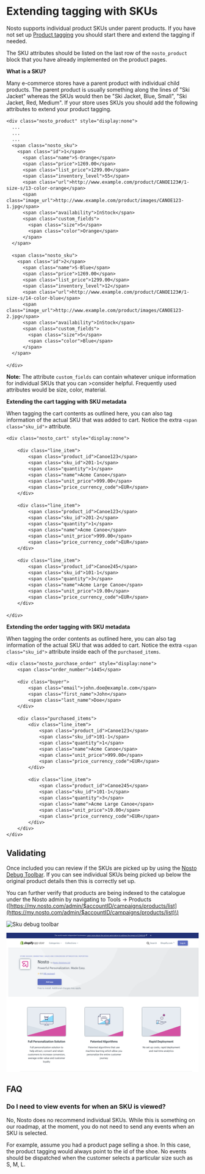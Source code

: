 # Extending tagging with SKUs

Nosto supports individual product SKUs under parent products. If you have not set up [Product tagging](../manual-implementation/product-tagging/) you should start there and extend the tagging if needed.

The SKU attributes should be listed on the last row of the `nosto_product` block that you have already implemented on the product pages.

**What is a SKU?**

Many e-commerce stores have a parent product with individual child products. The parent product is usually something along the lines of "Ski Jacket" whereas the SKUs would then be "Ski Jacket, Blue, Small", "Ski Jacket, Red, Medium". If your store uses SKUs you should add the following attributes to extend your product tagging.

```markup
<div class="nosto_product" style="display:none">
  ...
  ...
  ...
  <span class="nosto_sku">
    <span class="id">1</span>
      <span class="name">S-Orange</span>
      <span class="price">1269.00</span>
      <span class="list_price">1299.00</span>
      <span class="inventory_level">55</span>
      <span class="url">http://www.example.com/product/CANOE123#/1-size-s/13-color-orange</span>
      <span class="image_url">http://www.example.com/product/images/CANOE123-1.jpg</span>
      <span class="availability">InStock</span>
      <span class="custom_fields">
        <span class="size">S</span>
        <span class="color">Orange</span>
      </span>
  </span>

  <span class="nosto_sku">
    <span class="id">2</span>
      <span class="name">S-Blue</span>
      <span class="price">1269.00</span>
      <span class="list_price">1299.00</span>
      <span class="inventory_level">12</span>
      <span class="url">http://www.example.com/product/CANOE123#/1-size-s/14-color-blue</span>
      <span class="image_url">http://www.example.com/product/images/CANOE123-2.jpg</span>
      <span class="availability">InStock</span>
      <span class="custom_fields">
        <span class="size">S</span>
        <span class="color">Blue</span>
      </span>
  </span>

</div>
```

**Note:** The attribute `custom_fields` can contain whatever unique information for individual SKUs that you can &gt;consider helpful. Frequently used attributes would be size, color, material.

**Extending the cart tagging with SKU metadata**

When tagging the cart contents as outlined here, you can also tag information of the actual SKU that was added to cart. Notice the extra `<span class="sku_id">` attribute.

```markup
<div class="nosto_cart" style="display:none">

    <div class="line_item">
        <span class="product_id">Canoe123</span>
        <span class="sku_id">201-1</span>
        <span class="quantity">1</span>
        <span class="name">Acme Canoe</span>
        <span class="unit_price">999.00</span>
        <span class="price_currency_code">EUR</span>
    </div>

    <div class="line_item">
        <span class="product_id">Canoe123</span>
        <span class="sku_id">201-2</span>
        <span class="quantity">1</span>
        <span class="name">Acme Canoe</span>
        <span class="unit_price">999.00</span>
        <span class="price_currency_code">EUR</span>
    </div>

    <div class="line_item">
        <span class="product_id">Canoe245</span>
        <span class="sku_id">101-1</span>
        <span class="quantity">3</span>
        <span class="name">Acme Large Canoe</span>
        <span class="unit_price">19.00</span>
        <span class="price_currency_code">EUR</span>
    </div>

</div>
```

**Extending the order tagging with SKU metadata**

When tagging the order contents as outlined here, you can also tag information of the actual SKU that was added to cart. Notice the extra `<span class="sku_id">` attribute inside each of the `purchased_items`.

```markup
<div class="nosto_purchase_order" style="display:none">
    <span class="order_number">1445</span>

    <div class="buyer">
        <span class="email">john.doe@example.com</span>
        <span class="first_name">John</span>
        <span class="last_name">Doe</span>
    </div>

    <div class="purchased_items">
        <div class="line_item">
            <span class="product_id">Canoe123</span>
            <span class="sku_id">101-1</span>
            <span class="quantity">1</span>
            <span class="name">Acme Canoe</span>
            <span class="unit_price">999.00</span>
            <span class="price_currency_code">EUR</span>
        </div>

        <div class="line_item">
            <span class="product_id">Canoe245</span>
            <span class="sku_id">101-1</span>
            <span class="quantity">3</span>
            <span class="name">Acme Large Canoe</span>
            <span class="unit_price">19.00</span>
            <span class="price_currency_code">EUR</span>
        </div>
    </div>
</div>
```

## Validating

Once included you can review if the SKUs are picked up by using the [Nosto Debug Toolbar](https://help.nosto.com/get-started/guides/how-to-use-the-nosto-debug-toolbar). If you can see individual SKUs being picked up below the original product details then this is correctly set up.

You can further verify that products are being indexed to the catalogue under the Nosto admin by navigating to Tools → Products \([https://my.nosto.com/admin/$accountID/campaigns/products/list](https://my.nosto.com/admin/$accountID/campaigns/products/list)\)

![Sku debug toolbar](https://nosto-campaign-assets.s3.amazonaws.com/images/sku-toolbar.png) 

![](../../../.gitbook/assets/image.png)

## FAQ

### Do I need to view events for when an SKU is viewed?

No, Nosto does no recommend individual SKUs. While this is something on our roadmap, at the moment, you do not need to send any events when an SKU is selected.

For example, assume you had a product page selling a shoe. In this case, the product tagging would always point to the id of the shoe. No events should be dispatched when the customer selects a particular size such as S, M, L.

